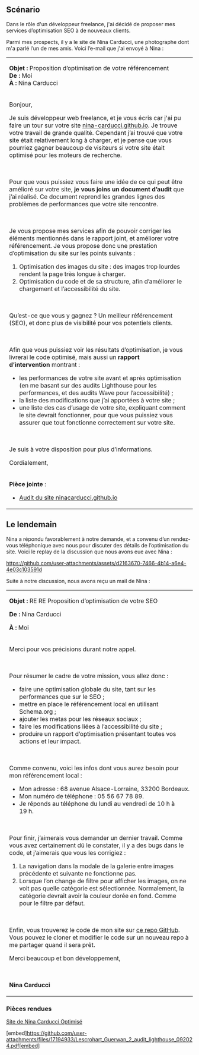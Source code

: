 


## Scénario

Dans le rôle d'un développeur freelance, j'ai décidé de proposer mes services d’optimisation SEO à de nouveaux clients. 


Parmi mes prospects, il y a le site de Nina Carducci, une photographe dont m'a parlé l’un de mes amis. Voici l’e-mail que j'ai envoyé à Nina : 

<table>
<tbody>
<tr>
<td>
<p><strong>Objet :</strong>&nbsp;Proposition d’optimisation de votre référencement<br><strong>De :&nbsp;</strong>Moi<br><strong>À :&nbsp;</strong>Nina Carducci</p>
</td>
</tr>
<tr>
<td>
<p>Bonjour,&nbsp;</p>
<p>Je suis développeur web freelance, et je vous écris car j'ai pu faire un tour sur votre site&nbsp;<a class="custom-link" href="https://nina-carducci.github.io/">nina-carducci.github.io</a>. Je trouve votre travail de grande qualité. Cependant j’ai trouvé que votre site était relativement long à charger, et je pense que vous pourriez gagner beaucoup de visiteurs si votre site était optimisé pour les moteurs de recherche.</p>
<p>&nbsp;</p>
<p>Pour que vous puissiez vous faire une idée de ce qui peut être amélioré sur votre site,&nbsp;<strong>je vous joins un document d’audit</strong>&nbsp;que j’ai réalisé. Ce document reprend les grandes lignes des problèmes de performances que votre site rencontre.</p>
<p>&nbsp;</p>
<p>Je vous propose mes services afin de pouvoir corriger les éléments mentionnés dans le rapport joint, et améliorer votre référencement. Je vous propose donc une prestation d’optimisation du site sur les points suivants&nbsp;:</p>
<ol>
<li>Optimisation des images du site&nbsp;: des images trop lourdes rendent la page très longue à charger.</li>
<li>Optimisation du code et de sa structure, afin d’améliorer le chargement et l’accessibilité du site.&nbsp;</li>
</ol>
<p>&nbsp;</p>
<p>Qu’est-ce que vous y gagnez ? Un meilleur référencement (SEO), et donc plus de visibilité pour vos potentiels clients.</p>
<p>&nbsp;</p>
<p>Afin que vous puissiez voir les résultats d’optimisation, je vous livrerai le code optimisé, mais aussi un&nbsp;<strong>rapport d’intervention&nbsp;</strong>montrant&nbsp;:</p>
<ul>
<li>les performances de votre site avant et après optimisation (en me basant sur des audits Lighthouse pour les performances, et des audits Wave pour l’accessibilité)&nbsp;;</li>
<li>la liste des modifications que j’ai apportées à votre site&nbsp;;&nbsp;</li>
<li>une liste des cas d’usage de votre site, expliquant comment le site devrait fonctionner, pour que vous puissiez vous assurer que tout fonctionne correctement sur votre site.&nbsp;</li>
</ul>
<p>&nbsp;</p>
<p>Je suis à votre disposition pour plus d’informations.</p>
<p>Cordialement,</p>
</td>
</tr>
<tr>
<td>
<p><strong>Pièce jointe</strong>&nbsp;:</p>
<ul>
<li><a class="custom-link" href="https://course.oc-static.com/projects/D%C3%A9veloppeur+Web/IW_P9+Optimisation/Audit+lighthouse+Desktop.pdf">Audit du site ninacarducci.github.io</a></li>
</ul>
</td>
</tr>
</tbody>
</table>

## Le lendemain

Nina a répondu favorablement à notre demande, et a convenu d’un rendez-vous téléphonique avec nous pour discuter des détails de l’optimisation du site.
Voici le replay de la discussion que nous avons eue avec Nina :

https://github.com/user-attachments/assets/d2163670-7466-4b14-a6e4-4e03c103591d

Suite à notre discussion, nous avons reçu un mail de Nina : 

<table>
<tbody>
<tr>
<td>
<p><strong>Objet :&nbsp;</strong>RE RE Proposition d’optimisation de votre SEO</p>
<p><strong>De :&nbsp;</strong>Nina Carducci</p>
<p><strong>À :&nbsp;</strong>Moi</p>
</td>
</tr>
<tr>
<td>
<p>Merci pour vos précisions durant notre appel.&nbsp;</p>
<p>&nbsp;</p>
<p>Pour résumer le cadre de votre mission, vous allez donc&nbsp;:&nbsp;</p>
<ul>
<li>faire une optimisation globale du site, tant sur les performances que sur le SEO&nbsp;;</li>
<li>mettre en place le référencement local en utilisant Schema.org&nbsp;;</li>
<li>ajouter les metas pour les réseaux sociaux&nbsp;;</li>
<li>faire les modifications liées à l’accessibilité du site&nbsp;;</li>
<li>produire un rapport d’optimisation présentant toutes vos actions et leur impact.</li>
</ul>
<p>&nbsp;</p>
<p>Comme convenu, voici les infos dont vous aurez besoin pour mon référencement local&nbsp;:</p>
<ul>
<li>Mon adresse : 68 avenue Alsace-Lorraine, 33200 Bordeaux.</li>
<li>Mon numéro de téléphone : 05 56 67 78 89.</li>
<li>Je réponds au téléphone du lundi au vendredi de 10&nbsp;h à 19&nbsp;h.</li>
</ul>
<p>&nbsp;</p>
<p>Pour finir, j’aimerais vous demander un dernier travail. Comme vous avez certainement dû le constater, il y a des bugs dans le code, et j’aimerais que vous les corrigiez&nbsp;:&nbsp;</p>
<ol>
<li>La navigation dans la modale de la galerie entre images précédente et suivante ne fonctionne pas.&nbsp;</li>
<li>Lorsque l’on change de filtre pour afficher les images, on ne voit pas quelle catégorie est sélectionnée. Normalement, la catégorie devrait avoir la couleur dorée en fond. Comme pour le filtre par défaut.&nbsp;&nbsp;</li>
</ol>
<p>&nbsp;</p>
<p>Enfin, vous trouverez le code de mon site sur&nbsp;<a class="custom-link" href="https://github.com/OpenClassrooms-Student-Center/Nina-Carducci-Dev">ce repo GitHub</a>. Vous pouvez le cloner et modifier le code sur un nouveau repo à me partager quand il sera prêt.</p>
<p>Merci beaucoup et bon développement,</p>
<p>&nbsp;</p>
<p><strong>Nina Carducci</strong></p>
</td>
</tr>
</tbody>
</table>

### Pièces rendues

[Site de Nina Carducci Optimisé](https://bluskyart.github.io/OpenClassooms-Projet4/)

[embed]https://github.com/user-attachments/files/17194933/Lescrohart_Guerwan_2_audit_lighthouse_092024.pdf[embed]
